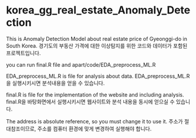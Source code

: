 # korea_gg_real_estate_Anomaly_Detection
This is Anomaly Detection Model about real estate price of Gyeonggi-do in South Korea.
경기도의 부동산 가격에 대한 이상탐지를 위한 코드와 데이터가 포함된 프로젝트입니다.

you can run final.R file and apart/code/EDA_preprocess_ML.R

EDA_preprocess_ML.R is file for analysis about data.
EDA_preprocess_ML.R을 실행시키시면 분석내용을 얻을 수 있습니다.

final.R is file for the implementation of the website and including analysis.
final.R을 바탕화면에서 실행시키시면 웹사이트와 분석 내용을 동시에 얻으실 수 있습니다.

The address is absolute reference, so you must change it to use it.
주소가 절대참조이므로, 주소를 컴퓨터 환경에 맞게 변경하여 실행해야 합니다.
